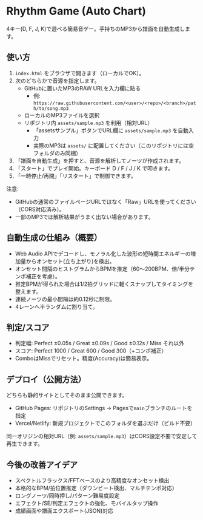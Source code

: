 # Rhythm Game (Auto Chart)

4キー(D, F, J, K)で遊べる簡易音ゲー。手持ちのMP3から譜面を自動生成します。

## 使い方

1. `index.html` をブラウザで開きます（ローカルでOK）。
2. 次のどちらかで音源を指定します。
   - GitHubに置いたMP3のRAW URLを入力欄に貼る
     - 例: `https://raw.githubusercontent.com/<user>/<repo>/<branch>/path/to/song.mp3`
   - ローカルのMP3ファイルを選択
   - リポジトリ内 `assets/sample.mp3` を利用（相対URL）
     - 「assetsサンプル」ボタンでURL欄に `assets/sample.mp3` を自動入力
     - 実際のMP3は `assets/` に配置してください（このリポジトリには空フォルダのみ同梱）
3. 「譜面を自動生成」を押すと、音源を解析してノーツが作成されます。
4. 「スタート」でプレイ開始。キーボード D / F / J / K で叩きます。
5. 「一時停止/再開」「リスタート」で制御できます。

注意:
- GitHubの通常のファイルページURLではなく「Raw」URLを使ってください（CORS対応済み）。
- 一部のMP3では解析結果がうまく出ない場合があります。

## 自動生成の仕組み（概要）

- Web Audio APIでデコードし、モノラル化した波形の短時間エネルギーの増加量からオンセット(立ち上がり)を検出。
- オンセット間隔のヒストグラムからBPMを推定（60〜200BPM、倍/半分テンポ補正を考慮）。
- 推定BPMが得られた場合は1/2拍グリッドに軽くスナップしてタイミングを整えます。
- 連続ノーツの最小間隔は約0.12秒に制限。
- 4レーンへ半ランダムに割り当て。

## 判定/スコア

- 判定幅: Perfect ±0.05s / Great ±0.09s / Good ±0.12s / Miss それ以外
- スコア: Perfect 1000 / Great 600 / Good 300（+コンボ補正）
- ComboはMissでリセット。精度(Accuracy)は簡易表示。

## デプロイ（公開方法）

どちらも静的サイトとしてそのまま公開できます。

- GitHub Pages: リポジトリのSettings → Pagesで`main`ブランチのルートを指定
- Vercel/Netlify: 新規プロジェクトでこのフォルダを選ぶだけ（ビルド不要）

同一オリジンの相対URL（例: `assets/sample.mp3`）はCORS設定不要で安定して再生できます。

## 今後の改善アイデア

- スペクトルフラックス/FFTベースのより高精度なオンセット検出
- 本格的なBPM/拍位置推定（ダウンビート検出、マルチテンポ対応）
- ロングノーツ/同時押し/パターン難易度設定
- エフェクト/SE/判定エフェクトの強化、モバイルタップ操作
- 成績画面や譜面エクスポート(JSON)対応
